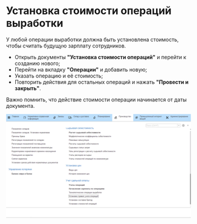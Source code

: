 # Установка стоимости операций выработки


У любой операции выработки должна быть установлена стоимость, чтобы
считать будущую зарплату сотрудников.

-   Открыть документы **"Установка стоимости операций"** и перейти к созданию нового;
-   Перейти на вкладку **"Операции"** и добавить новую;
-   Указать операцию и её стоимость;
-   Повторить действия для остальных операций и нажать **"Провести и закрыть"**. 
 
Важно помнить, что действие стоимости операции начинается от даты документа.

![](SettingCostOfWorkOperations.assets/1.gif)